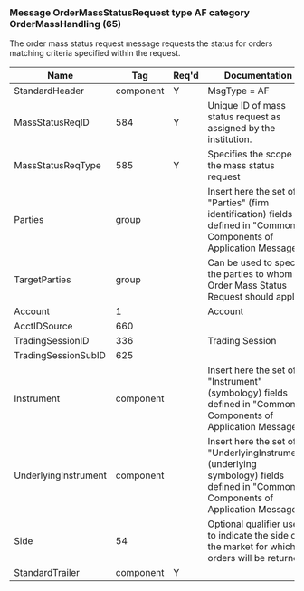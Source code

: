 ### Message OrderMassStatusRequest type AF category OrderMassHandling (65)

The order mass status request message requests the status for orders matching criteria specified within the request.

| Name                 | Tag       | Req'd | Documentation                                                                                                                      |
|----------------------|-----------|----------|-------------------------------------------------------------------------------------------------------------------------------|
| StandardHeader       | component |   Y   | MsgType = AF                                                                                                                       |
| MassStatusReqID      | 584       |   Y   | Unique ID of mass status request as assigned by the institution.                                                                   |
| MassStatusReqType    | 585       |   Y   | Specifies the scope of the mass status request                                                                                     |
| Parties              | group     |       | Insert here the set of "Parties" (firm identification) fields defined in "Common Components of Application Messages"               |
| TargetParties        | group     |       | Can be used to specify the parties to whom the Order Mass Status Request should apply.                                             |
| Account              | 1         |       | Account                                                                                                                            |
| AcctIDSource         | 660       |       |                                                                                                                                |
| TradingSessionID     | 336       |       | Trading Session                                                                                                                    |
| TradingSessionSubID  | 625       |       |                                                                                                                                |
| Instrument           | component |       | Insert here the set of "Instrument" (symbology) fields defined in "Common Components of Application Messages"                      |
| UnderlyingInstrument | component |       | Insert here the set of "UnderlyingInstrument" (underlying symbology) fields defined in "Common Components of Application Messages" |
| Side                 | 54        |       | Optional qualifier used to indicate the side of the market for which orders will be returned.                                      |
| StandardTrailer      | component |   Y   |                                                                                                                                |


